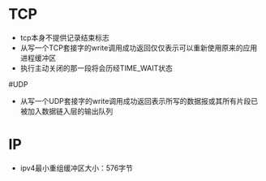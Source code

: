 # TCP
* tcp本身不提供记录结束标志
* 从写一个TCP套接字的write调用成功返回仅仅表示可以重新使用原来的应用进程缓冲区
* 执行主动关闭的那一段将会历经TIME_WAIT状态

#UDP
* 从写一个UDP套接字的write调用成功返回表示所写的数据报或其所有片段已被加入数据链入层的输出队列

# IP
* ipv4最小重组缓冲区大小：576字节